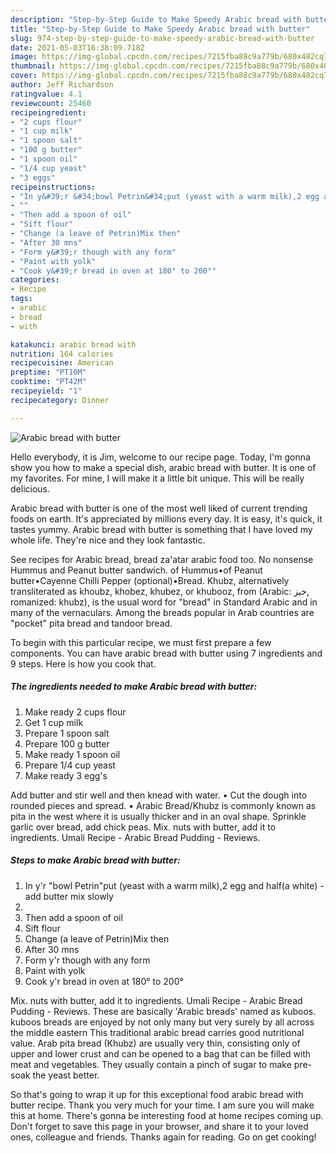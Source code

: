 ```yaml
---
description: "Step-by-Step Guide to Make Speedy Arabic bread with butter"
title: "Step-by-Step Guide to Make Speedy Arabic bread with butter"
slug: 974-step-by-step-guide-to-make-speedy-arabic-bread-with-butter
date: 2021-05-03T16:38:09.718Z
image: https://img-global.cpcdn.com/recipes/7215fba88c9a779b/680x482cq70/arabic-bread-with-butter-recipe-main-photo.jpg
thumbnail: https://img-global.cpcdn.com/recipes/7215fba88c9a779b/680x482cq70/arabic-bread-with-butter-recipe-main-photo.jpg
cover: https://img-global.cpcdn.com/recipes/7215fba88c9a779b/680x482cq70/arabic-bread-with-butter-recipe-main-photo.jpg
author: Jeff Richardson
ratingvalue: 4.1
reviewcount: 25460
recipeingredient:
- "2 cups flour"
- "1 cup milk"
- "1 spoon salt"
- "100 g butter"
- "1 spoon oil"
- "1/4 cup yeast"
- "3 eggs"
recipeinstructions:
- "In y&#39;r &#34;bowl Petrin&#34;put (yeast with a warm milk),2 egg and half(a white) add butter mix slowly"
- ""
- "Then add a spoon of oil"
- "Sift flour"
- "Change (a leave of Petrin)Mix then"
- "After 30 mns"
- "Form y&#39;r though with any form"
- "Paint with yolk"
- "Cook y&#39;r bread in oven at 180° to 200°"
categories:
- Recipe
tags:
- arabic
- bread
- with

katakunci: arabic bread with 
nutrition: 164 calories
recipecuisine: American
preptime: "PT10M"
cooktime: "PT42M"
recipeyield: "1"
recipecategory: Dinner

---
```



![Arabic bread with butter](https://img-global.cpcdn.com/recipes/7215fba88c9a779b/680x482cq70/arabic-bread-with-butter-recipe-main-photo.jpg)

Hello everybody, it is Jim, welcome to our recipe page. Today, I'm gonna show you how to make a special dish, arabic bread with butter. It is one of my favorites. For mine, I will make it a little bit unique. This will be really delicious.

Arabic bread with butter is one of the most well liked of current trending foods on earth. It's appreciated by millions every day. It is easy, it's quick, it tastes yummy. Arabic bread with butter is something that I have loved my whole life. They're nice and they look fantastic.

See recipes for Arabic bread, bread za&#39;atar arabic food too. No nonsense Hummus and Peanut butter sandwich. of Hummus•of Peanut butter•Cayenne Chilli Pepper (optional)•Bread. Khubz, alternatively transliterated as khoubz, khobez, khubez, or khubooz, from (Arabic: خبز‎, romanized: khubz), is the usual word for &#34;bread&#34; in Standard Arabic and in many of the vernaculars. Among the breads popular in Arab countries are &#34;pocket&#34; pita bread and tandoor bread.


To begin with this particular recipe, we must first prepare a few components. You can have arabic bread with butter using 7 ingredients and 9 steps. Here is how you cook that.

<!--inarticleads1-->

##### The ingredients needed to make Arabic bread with butter:

1. Make ready 2 cups flour
1. Get 1 cup milk
1. Prepare 1 spoon salt
1. Prepare 100 g butter
1. Make ready 1 spoon oil
1. Prepare 1/4 cup yeast
1. Make ready 3 egg&#39;s


Add butter and stir well and then knead with water. • Cut the dough into rounded pieces and spread. • Arabic Bread/Khubz is commonly known as pita in the west where it is usually thicker and in an oval shape. Sprinkle garlic over bread, add chick peas. Mix. nuts with butter, add it to ingredients. Umali Recipe - Arabic Bread Pudding - Reviews. 

<!--inarticleads2-->

##### Steps to make Arabic bread with butter:

1. In y&#39;r &#34;bowl Petrin&#34;put (yeast with a warm milk),2 egg and half(a white) - add butter mix slowly
1. 
1. Then add a spoon of oil
1. Sift flour
1. Change (a leave of Petrin)Mix then
1. After 30 mns
1. Form y&#39;r though with any form
1. Paint with yolk
1. Cook y&#39;r bread in oven at 180° to 200°


Mix. nuts with butter, add it to ingredients. Umali Recipe - Arabic Bread Pudding - Reviews. These are basically &#39;Arabic breads&#39; named as kuboos. kuboos breads are enjoyed by not only many but very surely by all across the middle eastern This traditional arabic bread carries good nutritional value. Arab pita bread (Khubz) are usually very thin, consisting only of upper and lower crust and can be opened to a bag that can be filled with meat and vegetables. They usually contain a pinch of sugar to make pre-soak the yeast better. 

So that's going to wrap it up for this exceptional food arabic bread with butter recipe. Thank you very much for your time. I am sure you will make this at home. There's gonna be interesting food at home recipes coming up. Don't forget to save this page in your browser, and share it to your loved ones, colleague and friends. Thanks again for reading. Go on get cooking!
